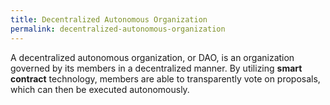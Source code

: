 ```yaml
---
title: Decentralized Autonomous Organization
permalink: decentralized-autonomous-organization
---
```


A decentralized autonomous organization, or DAO, is an organization governed by its members in a decentralized manner. By utilizing **smart contract** technology, members are able to transparently vote on proposals, which can then be executed autonomously.
